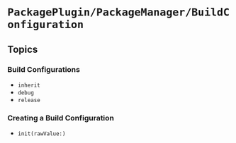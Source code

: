 # ``PackagePlugin/PackageManager/BuildConfiguration``

## Topics

### Build Configurations

- ``inherit``
- ``debug``
- ``release``

### Creating a Build Configuration

- ``init(rawValue:)``
